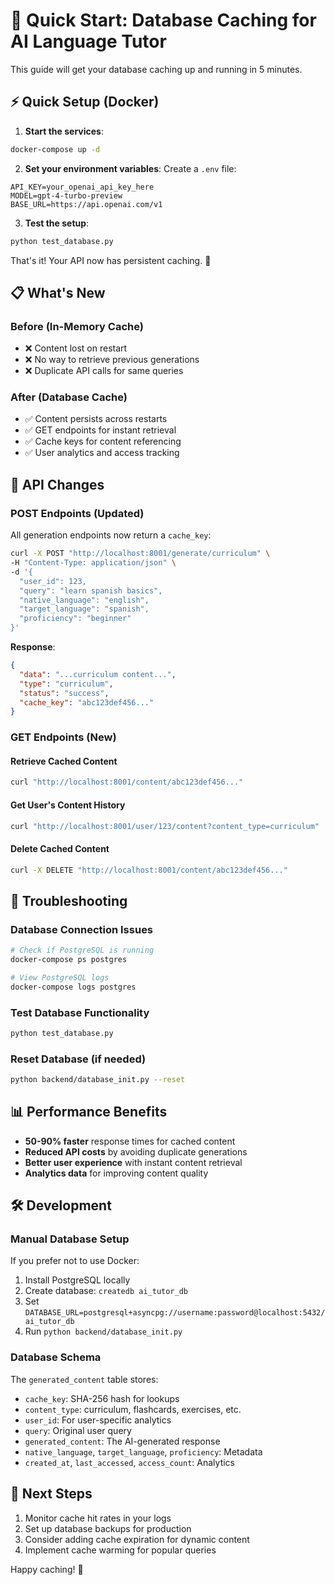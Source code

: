 # 🚀 Quick Start: Database Caching for AI Language Tutor

This guide will get your database caching up and running in 5 minutes.

## ⚡ Quick Setup (Docker)

1. **Start the services**:
```bash
docker-compose up -d
```

2. **Set your environment variables**:
Create a `.env` file:
```env
API_KEY=your_openai_api_key_here
MODEL=gpt-4-turbo-preview
BASE_URL=https://api.openai.com/v1
```

3. **Test the setup**:
```bash
python test_database.py
```

That's it! Your API now has persistent caching. 🎉

## 📋 What's New

### Before (In-Memory Cache)
- ❌ Content lost on restart
- ❌ No way to retrieve previous generations
- ❌ Duplicate API calls for same queries

### After (Database Cache)
- ✅ Content persists across restarts
- ✅ GET endpoints for instant retrieval
- ✅ Cache keys for content referencing
- ✅ User analytics and access tracking

## 🔄 API Changes

### POST Endpoints (Updated)
All generation endpoints now return a `cache_key`:

```bash
curl -X POST "http://localhost:8001/generate/curriculum" \
-H "Content-Type: application/json" \
-d '{
  "user_id": 123,
  "query": "learn spanish basics",
  "native_language": "english",
  "target_language": "spanish", 
  "proficiency": "beginner"
}'
```

**Response**:
```json
{
  "data": "...curriculum content...",
  "type": "curriculum",
  "status": "success",
  "cache_key": "abc123def456..."
}
```

### GET Endpoints (New)

#### Retrieve Cached Content
```bash
curl "http://localhost:8001/content/abc123def456..."
```

#### Get User's Content History
```bash
curl "http://localhost:8001/user/123/content?content_type=curriculum"
```

#### Delete Cached Content
```bash
curl -X DELETE "http://localhost:8001/content/abc123def456..."
```

## 🔧 Troubleshooting

### Database Connection Issues
```bash
# Check if PostgreSQL is running
docker-compose ps postgres

# View PostgreSQL logs
docker-compose logs postgres
```

### Test Database Functionality
```bash
python test_database.py
```

### Reset Database (if needed)
```bash
python backend/database_init.py --reset
```

## 📊 Performance Benefits

- **50-90% faster** response times for cached content
- **Reduced API costs** by avoiding duplicate generations
- **Better user experience** with instant content retrieval
- **Analytics data** for improving content quality

## 🛠️ Development

### Manual Database Setup
If you prefer not to use Docker:

1. Install PostgreSQL locally
2. Create database: `createdb ai_tutor_db`
3. Set `DATABASE_URL=postgresql+asyncpg://username:password@localhost:5432/ai_tutor_db`
4. Run `python backend/database_init.py`

### Database Schema
The `generated_content` table stores:
- `cache_key`: SHA-256 hash for lookups
- `content_type`: curriculum, flashcards, exercises, etc.
- `user_id`: For user-specific analytics
- `query`: Original user query
- `generated_content`: The AI-generated response
- `native_language`, `target_language`, `proficiency`: Metadata
- `created_at`, `last_accessed`, `access_count`: Analytics

## 🎯 Next Steps

1. Monitor cache hit rates in your logs
2. Set up database backups for production
3. Consider adding cache expiration for dynamic content
4. Implement cache warming for popular queries

Happy caching! 🚀 